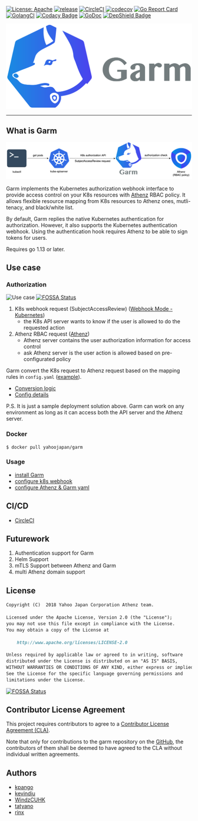 [![License: Apache](https://img.shields.io/badge/License-Apache%202.0-blue.svg?style=flat-square)](https://opensource.org/licenses/Apache-2.0) [![release](https://img.shields.io/github/release/yahoojapan/garm.svg?style=flat-square)](https://github.com/yahoojapan/garm/releases/latest) [![CircleCI](https://circleci.com/gh/yahoojapan/garm.svg)](https://circleci.com/gh/yahoojapan/garm) [![codecov](https://codecov.io/gh/yahoojapan/garm/branch/master/graph/badge.svg?token=2CzooNJtUu&style=flat-square)](https://codecov.io/gh/yahoojapan/garm) [![Go Report Card](https://goreportcard.com/badge/github.com/yahoojapan/garm)](https://goreportcard.com/report/github.com/yahoojapan/garm) [![GolangCI](https://golangci.com/badges/github.com/yahoojapan/garm.svg?style=flat-square)](https://golangci.com/r/github.com/yahoojapan/garm) [![Codacy Badge](https://api.codacy.com/project/badge/Grade/32397d339f6c450a82af72c8a0c15e5f)](https://www.codacy.com/app/i.can.feel.gravity/garm?utm_source=github.com&amp;utm_medium=referral&amp;utm_content=yahoojapan/garm&amp;utm_campaign=Badge_Grade) [![GoDoc](http://godoc.org/github.com/yahoojapan/garm?status.svg)](http://godoc.org/github.com/yahoojapan/garm) [![DepShield Badge](https://depshield.sonatype.org/badges/yahoojapan/garm/depshield.svg)](https://depshield.github.io)

![logo](./images/logo.png)

---

## What is Garm

![concept](./doc/assets/concept.png)

Garm implements the Kubernetes authorization webhook interface to provide access control on your K8s resources with [Athenz](https://github.com/yahoo/athenz) RBAC policy. It allows flexible resource mapping from K8s resources to Athenz ones, mutli-tenacy, and black/white list.

By default, Garm replies the native Kubernetes authentication for authorization. However, it also supports the Kubernetes authentication webhook. Using the authentication hook requires Athenz to be able to sign tokens for users.

Requires go 1.13 or later.

## Use case
### Authorization
![Use case](./doc/assets/use-case.png)
[![FOSSA Status](https://app.fossa.io/api/projects/git%2Bgithub.com%2Fyahoojapan%2Fgarm.svg?type=shield)](https://app.fossa.io/projects/git%2Bgithub.com%2Fyahoojapan%2Fgarm?ref=badge_shield)

 1. K8s webhook request (SubjectAccessReview) ([Webhook Mode - Kubernetes](https://kubernetes.io/docs/reference/access-authn-authz/webhook/))
    - the K8s API server wants to know if the user is allowed to do the requested action
 2. Athenz RBAC request ([Athenz](http://www.athenz.io/))
    - Athenz server contains the user authorization information for access control
    - ask Athenz server is the user action is allowed based on pre-configurated policy

Garm convert the K8s request to Athenz request based on the mapping rules in `config.yaml` ([example](./config/testdata/example_config.yaml)).
  - [Conversion logic](./doc/garm-functional-overview.md)
  - [Config details](./doc/config-detail.md)

P.S. It is just a sample deployment solution above. Garm can work on any environment as long as it can access both the API server and the Athenz server.

### Docker
```shell
$ docker pull yahoojapan/garm
```

### Usage
  - [install Garm](https://github.com/yahoojapan/garm/blob/master/doc/installation/02.%20install-garm.md)
  - [configure k8s webhook](https://github.com/yahoojapan/garm/blob/master/doc/installation/03.%20config-k8s-in-webhook-mode.md)
  - [configure Athenz & Garm yaml](./doc/config-detail.md)

## CI/CD
  - [CircleCI](https://circleci.com/gh/yahoojapan/garm)

## Futurework
 1. Authentication support for Garm
 2. Helm Support
 3. mTLS Support between Athenz and Garm
 4. multi Athenz domain support

## License
```markdown
Copyright (C)  2018 Yahoo Japan Corporation Athenz team.

Licensed under the Apache License, Version 2.0 (the "License");
you may not use this file except in compliance with the License.
You may obtain a copy of the License at

    http://www.apache.org/licenses/LICENSE-2.0

Unless required by applicable law or agreed to in writing, software
distributed under the License is distributed on an "AS IS" BASIS,
WITHOUT WARRANTIES OR CONDITIONS OF ANY KIND, either express or implied.
See the License for the specific language governing permissions and
limitations under the License.
```


[![FOSSA Status](https://app.fossa.io/api/projects/git%2Bgithub.com%2Fyahoojapan%2Fgarm.svg?type=large)](https://app.fossa.io/projects/git%2Bgithub.com%2Fyahoojapan%2Fgarm?ref=badge_large)

## Contributor License Agreement

This project requires contributors to agree to a [Contributor License Agreement (CLA)](https://gist.github.com/ydnjp/3095832f100d5c3d2592).

Note that only for contributions to the garm repository on the [GitHub](https://github.com/yahoojapan/garm), the contributors of them shall be deemed to have agreed to the CLA without individual written agreements.

## Authors
  - [kpango](https://github.com/kpango)
  - [kevindiu](https://github.com/kevindiu)
  - [WindzCUHK](https://github.com/WindzCUHK)
  - [tatyano](https://github.com/tatyano)
  - [rinx](https://github.com/rinx)
